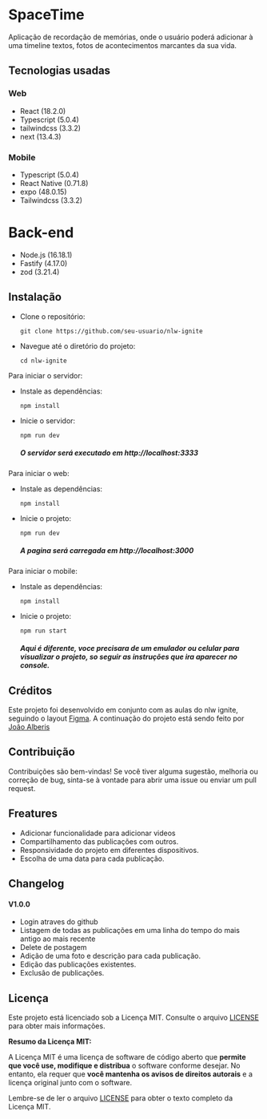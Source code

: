 # SpaceTime

Aplicação de recordação de memórias, onde o usuário poderá adicionar à uma timeline textos, fotos de acontecimentos marcantes da sua vida.

## Tecnologias usadas

### Web
- React (18.2.0)
- Typescript (5.0.4)
- tailwindcss (3.3.2)
- next (13.4.3)
### Mobile
- Typescript (5.0.4)
- React Native (0.71.8)
- expo (48.0.15)
- Tailwindcss (3.3.2)
# Back-end
- Node.js (16.18.1)
- Fastify (4.17.0)
- zod (3.21.4)

## Instalação

 - Clone o repositório:
	```shell
	git clone https://github.com/seu-usuario/nlw-ignite
	```
 - Navegue até o diretório do projeto:
	```shell
	cd nlw-ignite
	```
  Para iniciar o servidor:
 - Instale as dependências:
	```shell
	npm install
	```
 - Inicie o servidor:
	```shell
	npm run dev
	```
	##### O servidor será executado em **http://localhost:3333**
  
  Para iniciar o web:
  - Instale as dependências:
	```shell
	npm install
	```
 - Inicie o projeto:
	```shell
	npm run dev
	```
	##### A pagina será carregada em **http://localhost:3000**
  
  Para iniciar o mobile:
  - Instale as dependências:
	```shell
	npm install
	```
 - Inicie o projeto:
	```shell
	npm run start
	```
	##### Aqui é diferente, voce precisara de um emulador ou celular para visualizar o projeto, so seguir as instruções que ira aparecer no console.
  
## Créditos

Este projeto foi desenvolvido em conjunto com as aulas do nlw ignite, seguindo o layout [Figma](https://www.figma.com/file/fqmHO1HQMKasGbNUk7kyOn/C%C3%A1psula-do-tempo-%E2%80%A2-Trilha-Ignite-(Community)?type=design&node-id=0-1&t=XfBjM5u87rkZjsug-0).
A continuação do projeto está sendo feito por [João Alberis](https://github.com/joaoalberis)

## Contribuição

Contribuições são bem-vindas! Se você tiver alguma sugestão, melhoria ou correção de bug, sinta-se à vontade para abrir uma issue ou enviar um pull request.

## Freatures
- Adicionar funcionalidade para adicionar videos
- Compartilhamento das publicações com outros.
- Responsividade do projeto em diferentes dispositivos.
- Escolha de uma data para cada publicação.

## Changelog
  #### V1.0.0
  - Login atraves do github
  - Listagem de todas as publicações em uma linha do tempo do mais antigo ao mais recente
  - Delete de postagem
  - Adição de uma foto e descrição para cada publicação.
  - Edição das publicações existentes.
  - Exclusão de publicações.

## Licença

Este projeto está licenciado sob a Licença MIT. Consulte o arquivo [LICENSE](https://github.com/joaoalberis/nlw-ignite/blob/main/LICENSE) para obter mais informações.

**Resumo da Licença MIT:**

A Licença MIT é uma licença de software de código aberto que **permite que você use, modifique e distribua** o software conforme desejar. No entanto, ela requer que **você mantenha os avisos de direitos autorais** e a licença original junto com o software.

Lembre-se de ler o arquivo [LICENSE](https://github.com/joaoalberis/nlw-ignite/blob/main/LICENSE) para obter o texto completo da Licença MIT.
